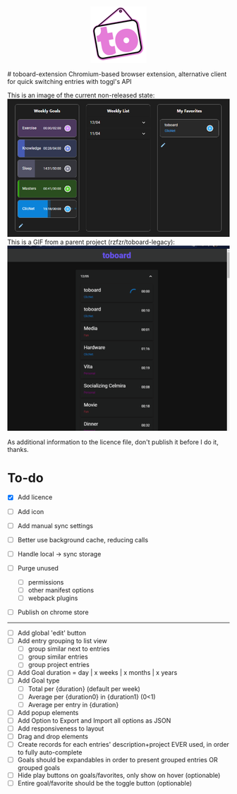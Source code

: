 <p align="center">
  <img src="https://github.com/rzfzr/toboard-extension/blob/main/icons/128.png">
</p>
# toboard-extension
Chromium-based browser extension, alternative client for quick switching entries with toggl's API

This is an image of the current non-released state:
![dashboard](https://github.com/rzfzr/toboard-extension/blob/main/media/newtab.png)
This is a GIF from a parent project (rzfzr/toboard-legacy):
![dashboard](https://github.com/rzfzr/toboard-legacy/blob/main/screenshots/toboard.gif)

As additional information to the licence file, don't publish it before I do it, thanks.
# To-do

- [x] Add licence
- [ ] Add icon
- [ ] Add manual sync settings 

- [ ] Better use background cache, reducing calls
- [ ] Handle local -> sync storage

- [ ] Purge unused 
    - [ ] permissions
    - [ ] other manifest options
    - [ ] webpack plugins

- [ ] Publish on chrome store
---
- [ ] Add global 'edit' button
- [ ] Add entry grouping to list view
    - [ ] group similar next to entries
    - [ ] group similar entries
    - [ ] group project entries

- [ ] Add Goal duration = day | x weeks | x months | x years
- [ ] Add Goal type
    - [ ] Total per {duration} (default per week)
    - [ ] Average per {duration0} in {duration1} (0<1)
    - [ ] Average per entry in {duration}

- [ ] Add popup elements
- [ ] Add Option to Export and Import all options as JSON
- [ ] Add responsiveness to layout
- [ ] Drag and drop elements
- [ ] Create records for each entries' description+project EVER used, in order to fully auto-complete
- [ ] Goals should be expandables in order to present grouped entries OR grouped goals
- [ ] Hide play buttons on goals/favorites, only show on hover (optionable)
- [ ] Entire goal/favorite should be the toggle button (optionable) 
